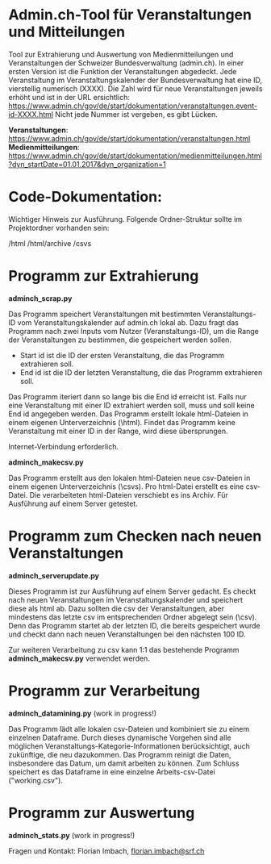 # Admin.ch-Tool für Veranstaltungen und Mitteilungen

Tool zur Extrahierung und Auswertung von Medienmitteilungen und Veranstaltungen der Schweizer Bundesverwaltung (admin.ch). In einer ersten Version ist die Funktion der Veranstaltungen abgedeckt. Jede Veranstaltung im Veranstaltungskalender der Bundesverwaltung hat eine ID, vierstellig numerisch (XXXX). Die Zahl wird für neue Veranstaltungen jeweils erhöht und ist in der URL ersichtlich: https://www.admin.ch/gov/de/start/dokumentation/veranstaltungen.event-id-XXXX.html
Nicht jede Nummer ist vergeben, es gibt Lücken.

**Veranstaltungen**:
https://www.admin.ch/gov/de/start/dokumentation/veranstaltungen.html
**Medienmitteilungen**:
https://www.admin.ch/gov/de/start/dokumentation/medienmitteilungen.html?dyn_startDate=01.01.2017&dyn_organization=1


# Code-Dokumentation:

Wichtiger Hinweis zur Ausführung. Folgende Ordner-Struktur sollte im Projektordner vorhanden sein:

/html
/html/archive
/csvs

# Programm zur Extrahierung

**adminch_scrap.py**

Das Programm speichert Veranstaltungen mit bestimmten Veranstaltungs-ID vom Veranstaltungskalender auf admin.ch lokal ab. Dazu fragt das Programm nach zwei Inputs vom Nutzer (Veranstaltungs-ID), um die Range der Veranstaltungen zu bestimmen, die gespeichert werden sollen.

- Start id ist die ID der ersten Veranstaltung, die das Programm extrahieren soll. 
- End id ist die ID der letzten Veranstaltung, die das Programm extrahieren soll. 

Das Programm iteriert dann so lange bis die End id erreicht ist. Falls nur eine Veranstaltung mit einer ID extrahiert werden soll, muss und soll keine End id angegeben werden. Das Programm erstellt lokale html-Dateien in einem eigenen Unterverzeichnis (\html). Findet das Programm keine Veranstaltung mit einer ID in der Range, wird diese übersprungen.

Internet-Verbindung erforderlich.

**adminch_makecsv.py**

Das Programm erstellt aus den lokalen html-Dateien neue csv-Dateien in einem eigenen Unterverzeichnis (\csvs). Pro html-Datei erstellt es eine csv-Datei. Die verarbeiteten html-Dateien verschiebt es ins Archiv. Für Ausführung auf einem Server getestet.

# Programm zum Checken nach neuen Veranstaltungen

**adminch_serverupdate.py**

Dieses Programm ist zur Ausführung auf einem Server gedacht. Es checkt nach neuen Veranstaltungen im Veranstaltungskalender und speichert diese als html ab. Dazu sollten die csv der Veranstaltungen, aber mindestens das letzte csv im entsprechenden Ordner abgelegt sein (\csv). Denn das Programm startet ab der letzten ID, die bereits gespeichert wurde und checkt dann nach neuen Veranstaltungen bei den nächsten 100 ID. 

Zur weiteren Verarbeitung zu csv kann 1:1 das bestehende Programm **adminch_makecsv.py** verwendet werden.

# Programm zur Verarbeitung

**adminch_datamining.py** (work in progress!)

Das Programm lädt alle lokalen csv-Dateien und kombiniert sie zu einem einzelnen Dataframe. Durch dieses dynamische Vorgehen sind alle möglichen Veranstaltungs-Kategorie-Informationen berücksichtigt, auch zukünftige, die neu dazukommen. Das Programm reinigt die Daten, insbesondere das Datum, um damit arbeiten zu können. Zum Schluss speichert es das Dataframe in eine einzelne Arbeits-csv-Datei ("working.csv").

# Programm zur Auswertung

**adminch_stats.py** (work in progress!)

Fragen und Kontakt:
Florian Imbach, florian.imbach@srf.ch
